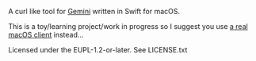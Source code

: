 A curl like tool for [Gemini](https://gemini.circumlunar.space) written in Swift for macOS.

This is a toy/learning project/work in progress so I suggest you use [a real macOS client](https://git.shadowfacts.net/shadowfacts/Gemini.git) instead...

Licensed under the EUPL-1.2-or-later. See LICENSE.txt
